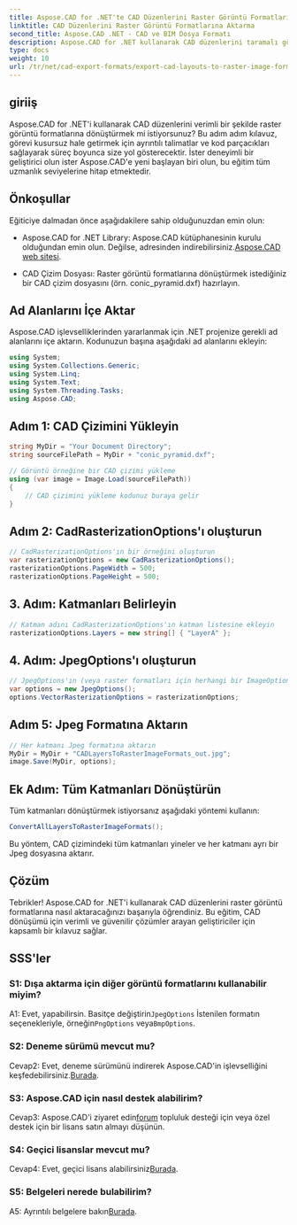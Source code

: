 ```yaml
---
title: Aspose.CAD for .NET'te CAD Düzenlerini Raster Görüntü Formatlarına Aktarın
linktitle: CAD Düzenlerini Raster Görüntü Formatlarına Aktarma
second_title: Aspose.CAD .NET - CAD ve BIM Dosya Formatı
description: Aspose.CAD for .NET kullanarak CAD düzenlerini taramalı görüntülere nasıl aktaracağınızı öğrenin. Sorunsuz dönüşüm için adım adım kılavuzumuzu izleyin.
type: docs
weight: 10
url: /tr/net/cad-export-formats/export-cad-layouts-to-raster-image-formats/
---
```

## giriiş

Aspose.CAD for .NET'i kullanarak CAD düzenlerini verimli bir şekilde raster görüntü formatlarına dönüştürmek mi istiyorsunuz? Bu adım adım kılavuz, görevi kusursuz hale getirmek için ayrıntılı talimatlar ve kod parçacıkları sağlayarak süreç boyunca size yol gösterecektir. İster deneyimli bir geliştirici olun ister Aspose.CAD'e yeni başlayan biri olun, bu eğitim tüm uzmanlık seviyelerine hitap etmektedir.

## Önkoşullar

Eğiticiye dalmadan önce aşağıdakilere sahip olduğunuzdan emin olun:

- Aspose.CAD for .NET Library: Aspose.CAD kütüphanesinin kurulu olduğundan emin olun. Değilse, adresinden indirebilirsiniz.[Aspose.CAD web sitesi](https://releases.aspose.com/cad/net/).

- CAD Çizim Dosyası: Raster görüntü formatlarına dönüştürmek istediğiniz bir CAD çizim dosyasını (örn. conic_pyramid.dxf) hazırlayın.

## Ad Alanlarını İçe Aktar

Aspose.CAD işlevselliklerinden yararlanmak için .NET projenize gerekli ad alanlarını içe aktarın. Kodunuzun başına aşağıdaki ad alanlarını ekleyin:

```csharp
using System;
using System.Collections.Generic;
using System.Linq;
using System.Text;
using System.Threading.Tasks;
using Aspose.CAD;
```

## Adım 1: CAD Çizimini Yükleyin

```csharp
string MyDir = "Your Document Directory";
string sourceFilePath = MyDir + "conic_pyramid.dxf";

// Görüntü örneğine bir CAD çizimi yükleme
using (var image = Image.Load(sourceFilePath))
{
    // CAD çizimini yükleme kodunuz buraya gelir
}
```

## Adım 2: CadRasterizationOptions'ı oluşturun

```csharp
// CadRasterizationOptions'ın bir örneğini oluşturun
var rasterizationOptions = new CadRasterizationOptions();
rasterizationOptions.PageWidth = 500;
rasterizationOptions.PageHeight = 500;
```

## 3. Adım: Katmanları Belirleyin

```csharp
// Katman adını CadRasterizationOptions'ın katman listesine ekleyin
rasterizationOptions.Layers = new string[] { "LayerA" };
```

## 4. Adım: JpegOptions'ı oluşturun

```csharp
// JpegOptions'ın (veya raster formatları için herhangi bir ImageOptions'ın) bir örneğini oluşturun
var options = new JpegOptions();
options.VectorRasterizationOptions = rasterizationOptions;
```

## Adım 5: Jpeg Formatına Aktarın

```csharp
// Her katmanı Jpeg formatına aktarın
MyDir = MyDir + "CADLayersToRasterImageFormats_out.jpg";
image.Save(MyDir, options);
```

## Ek Adım: Tüm Katmanları Dönüştürün

Tüm katmanları dönüştürmek istiyorsanız aşağıdaki yöntemi kullanın:

```csharp
ConvertAllLayersToRasterImageFormats();
```

Bu yöntem, CAD çizimindeki tüm katmanları yineler ve her katmanı ayrı bir Jpeg dosyasına aktarır.

## Çözüm

Tebrikler! Aspose.CAD for .NET'i kullanarak CAD düzenlerini raster görüntü formatlarına nasıl aktaracağınızı başarıyla öğrendiniz. Bu eğitim, CAD dönüşümü için verimli ve güvenilir çözümler arayan geliştiriciler için kapsamlı bir kılavuz sağlar.

## SSS'ler

### S1: Dışa aktarma için diğer görüntü formatlarını kullanabilir miyim?

 A1: Evet, yapabilirsin. Basitçe değiştirin`JpegOptions` İstenilen formatın seçenekleriyle, örneğin`PngOptions` veya`BmpOptions`.

### S2: Deneme sürümü mevcut mu?

 Cevap2: Evet, deneme sürümünü indirerek Aspose.CAD'in işlevselliğini keşfedebilirsiniz.[Burada](https://releases.aspose.com/).

### S3: Aspose.CAD için nasıl destek alabilirim?

 Cevap3: Aspose.CAD'i ziyaret edin[forum](https://forum.aspose.com/c/cad/19) topluluk desteği için veya özel destek için bir lisans satın almayı düşünün.

### S4: Geçici lisanslar mevcut mu?

 Cevap4: Evet, geçici lisans alabilirsiniz[Burada](https://purchase.aspose.com/temporary-license/).

### S5: Belgeleri nerede bulabilirim?

 A5: Ayrıntılı belgelere bakın[Burada](https://reference.aspose.com/cad/net/).